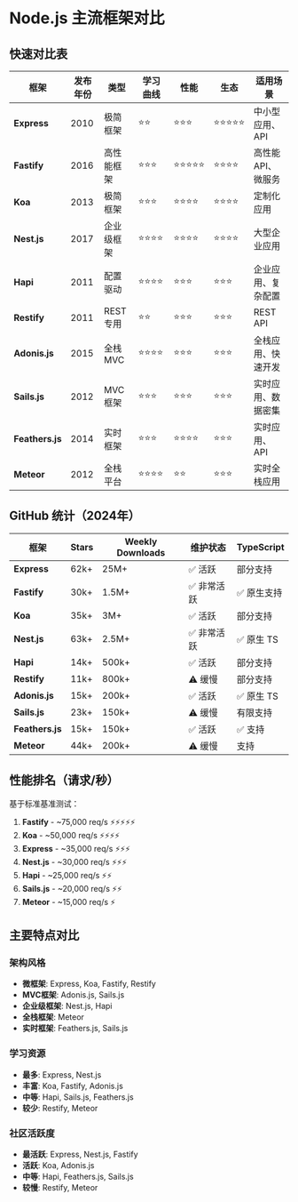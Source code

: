 # Node.js 主流框架对比

## 快速对比表

| 框架 | 发布年份 | 类型 | 学习曲线 | 性能 | 生态 | 适用场景 |
|------|---------|------|---------|------|------|---------|
| **Express** | 2010 | 极简框架 | ⭐⭐ | ⭐⭐⭐ | ⭐⭐⭐⭐⭐ | 中小型应用、API |
| **Fastify** | 2016 | 高性能框架 | ⭐⭐⭐ | ⭐⭐⭐⭐⭐ | ⭐⭐⭐⭐ | 高性能API、微服务 |
| **Koa** | 2013 | 极简框架 | ⭐⭐⭐ | ⭐⭐⭐⭐ | ⭐⭐⭐⭐ | 定制化应用 |
| **Nest.js** | 2017 | 企业级框架 | ⭐⭐⭐⭐ | ⭐⭐⭐⭐ | ⭐⭐⭐⭐ | 大型企业应用 |
| **Hapi** | 2011 | 配置驱动 | ⭐⭐⭐⭐ | ⭐⭐⭐ | ⭐⭐⭐ | 企业应用、复杂配置 |
| **Restify** | 2011 | REST专用 | ⭐⭐ | ⭐⭐⭐ | ⭐⭐⭐ | REST API |
| **Adonis.js** | 2015 | 全栈MVC | ⭐⭐⭐⭐ | ⭐⭐⭐ | ⭐⭐⭐ | 全栈应用、快速开发 |
| **Sails.js** | 2012 | MVC框架 | ⭐⭐⭐ | ⭐⭐⭐ | ⭐⭐⭐ | 实时应用、数据密集 |
| **Feathers.js** | 2014 | 实时框架 | ⭐⭐⭐ | ⭐⭐⭐⭐ | ⭐⭐⭐ | 实时应用、API |
| **Meteor** | 2012 | 全栈平台 | ⭐⭐⭐⭐ | ⭐⭐ | ⭐⭐⭐ | 实时全栈应用 |

## GitHub 统计（2024年）

| 框架 | Stars | Weekly Downloads | 维护状态 | TypeScript |
|------|-------|-----------------|----------|------------|
| **Express** | 62k+ | 25M+ | ✅ 活跃 | 部分支持 |
| **Fastify** | 30k+ | 1.5M+ | ✅ 非常活跃 | ✅ 原生支持 |
| **Koa** | 35k+ | 3M+ | ✅ 活跃 | 部分支持 |
| **Nest.js** | 63k+ | 2.5M+ | ✅ 非常活跃 | ✅ 原生 TS |
| **Hapi** | 14k+ | 500k+ | ✅ 活跃 | 部分支持 |
| **Restify** | 11k+ | 800k+ | ⚠️ 缓慢 | 部分支持 |
| **Adonis.js** | 15k+ | 200k+ | ✅ 活跃 | ✅ 原生 TS |
| **Sails.js** | 23k+ | 150k+ | ⚠️ 缓慢 | 有限支持 |
| **Feathers.js** | 15k+ | 150k+ | ✅ 活跃 | ✅ 支持 |
| **Meteor** | 44k+ | 200k+ | ⚠️ 缓慢 | 支持 |

## 性能排名（请求/秒）

基于标准基准测试：

1. **Fastify** - ~75,000 req/s ⚡⚡⚡⚡⚡
2. **Koa** - ~50,000 req/s ⚡⚡⚡⚡
3. **Express** - ~35,000 req/s ⚡⚡⚡
4. **Nest.js** - ~30,000 req/s ⚡⚡⚡
5. **Hapi** - ~25,000 req/s ⚡⚡
6. **Sails.js** - ~20,000 req/s ⚡⚡
7. **Meteor** - ~15,000 req/s ⚡

## 主要特点对比

### 架构风格
- **微框架**: Express, Koa, Fastify, Restify
- **MVC框架**: Adonis.js, Sails.js
- **企业级框架**: Nest.js, Hapi
- **全栈框架**: Meteor
- **实时框架**: Feathers.js, Sails.js

### 学习资源
- **最多**: Express, Nest.js
- **丰富**: Koa, Fastify, Adonis.js
- **中等**: Hapi, Sails.js, Feathers.js
- **较少**: Restify, Meteor

### 社区活跃度
- **最活跃**: Express, Nest.js, Fastify
- **活跃**: Koa, Adonis.js
- **中等**: Hapi, Feathers.js, Sails.js
- **较慢**: Restify, Meteor
